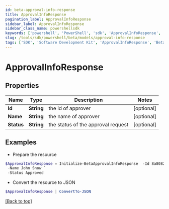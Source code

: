```yaml
---
id: beta-approval-info-response
title: ApprovalInfoResponse
pagination_label: ApprovalInfoResponse
sidebar_label: ApprovalInfoResponse
sidebar_class_name: powershellsdk
keywords: ['powershell', 'PowerShell', 'sdk', 'ApprovalInfoResponse', 'BetaApprovalInfoResponse'] 
slug: /tools/sdk/powershell/beta/models/approval-info-response
tags: ['SDK', 'Software Development Kit', 'ApprovalInfoResponse', 'BetaApprovalInfoResponse']
---
```



# ApprovalInfoResponse

## Properties

Name | Type | Description | Notes
------------ | ------------- | ------------- | -------------
**Id** | **String** | the id of approver | [optional] 
**Name** | **String** | the name of approver | [optional] 
**Status** | **String** | the status of the approval request | [optional] 

## Examples

- Prepare the resource
```powershell
$ApprovalInfoResponse = Initialize-BetaApprovalInfoResponse  -Id 8a80828f643d484f01643e14202e2000 `
 -Name John Snow `
 -Status Approved
```

- Convert the resource to JSON
```powershell
$ApprovalInfoResponse | ConvertTo-JSON
```


[[Back to top]](#) 

